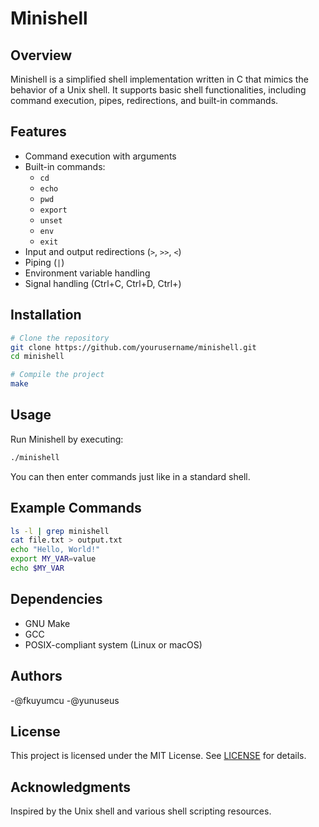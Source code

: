 # Minishell

## Overview
Minishell is a simplified shell implementation written in C that mimics the behavior of a Unix shell. It supports basic shell functionalities, including command execution, pipes, redirections, and built-in commands.

## Features
- Command execution with arguments
- Built-in commands:
  - `cd`
  - `echo`
  - `pwd`
  - `export`
  - `unset`
  - `env`
  - `exit`
- Input and output redirections (`>`, `>>`, `<`)
- Piping (`|`)
- Environment variable handling
- Signal handling (Ctrl+C, Ctrl+D, Ctrl+\)

## Installation
```bash
# Clone the repository
git clone https://github.com/yourusername/minishell.git
cd minishell

# Compile the project
make
```

## Usage
Run Minishell by executing:
```bash
./minishell
```
You can then enter commands just like in a standard shell.

## Example Commands
```bash
ls -l | grep minishell
cat file.txt > output.txt
echo "Hello, World!"
export MY_VAR=value
echo $MY_VAR
```

## Dependencies
- GNU Make
- GCC
- POSIX-compliant system (Linux or macOS)

## Authors
-@fkuyumcu
-@yunuseus

## License
This project is licensed under the MIT License. See [LICENSE](LICENSE) for details.

## Acknowledgments
Inspired by the Unix shell and various shell scripting resources.

